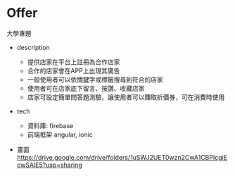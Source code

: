 # Offer

大學專題

- description
  - 提供店家在平台上註冊為合作店家
  - 合作的店家會在APP上出現其廣告
  - 一般使用者可以依關鍵字或標籤搜尋到符合的店家
  - 使用者可在店家底下留言、按讚、收藏店家
  - 店家可設定簡單問答題測驗，讓使用者可以賺取折價券，可在消費時使用


- tech
  - 資料庫: firebase 
  - 前端框架 angular, ionic

- 畫面
https://drive.google.com/drive/folders/1uSWJ2UET0wzn2CwA1CBPIcgiEcwSAlE5?usp=sharing
